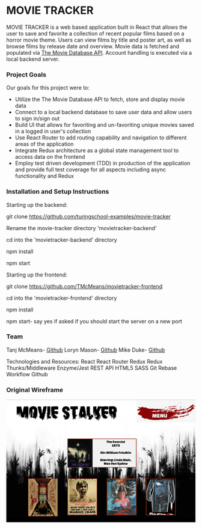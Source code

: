 # **MOVIE TRACKER**

MOVIE TRACKER is a web based application built in React that allows the user to save and favorite a collection of recent popular films based on a horror movie theme. Users can view films by title and poster art, as well as browse films by release date and overview. Movie data is fetched and populated via [The Movie Database API](https://www.themoviedb.org/documentation/api). Account handling is executed via a local backend server.

### Project Goals

Our goals for this project were to:

- Utilize the The Movie Database API to fetch, store and display movie data
- Connect to a local backend database to save user data and allow users to sign in/sign out
- Build UI that allows for favoriting and un-favoriting unique movies saved in a logged in user's collection
- Use React Router to add routing capability and navigation to different areas of the application
- Integrate Redux architecture as a global state management tool to access data on the frontend
- Employ test driven development (TDD) in production of the application and provide full test coverage for all aspects including async functionality and Redux

### Installation and Setup Instructions

Starting up the backend:

git clone https://github.com/turingschool-examples/movie-tracker

Rename the movie-tracker directory 'movietracker-backend'

cd into the 'movietracker-backend' directory

npm install

npm start

Starting up the frontend:

git clone https://github.com/TMcMeans/movietracker-frontend

cd into the 'movietracker-frontend' directory

npm install

npm start- say yes if asked if you should start the server on a new port

### Team

Tanj McMeans- [Github](https://github.com/TMcMeans)
Loryn Mason- [Github](https://github.com/lorynmason)
Mike Duke- [Github](https://github.com/mike-duke)

Technologies and Resources:
React
React Router
Redux
Redux Thunks/Middleware
Enzyme/Jest
REST API
HTML5
SASS
Git Rebase Workflow
Github

### Original Wireframe

![home-page](assets/movieStalkerWireframe.png)
